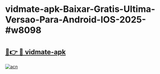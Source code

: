 # vidmate-apk-Baixar-Gratis-Ultima-Versao-Para-Android-IOS-2025-#w8098

# <h2><a href="https://ainizakaria.my?title=vidmate-apk&ref=22M">🔗👉 🔴 vidmate-apk</a></h2>

[![acn](https://github.com/user-attachments/assets/0f9c940e-d8b0-45ae-aac7-cd30a18b3e1c)](https://ainizakaria.my?title=vidmate-apk&ref=22M)

